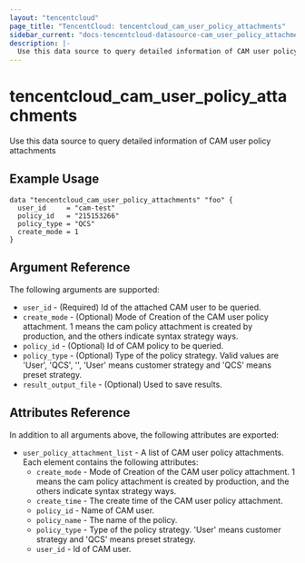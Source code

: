 ```yaml
---
layout: "tencentcloud"
page_title: "TencentCloud: tencentcloud_cam_user_policy_attachments"
sidebar_current: "docs-tencentcloud-datasource-cam_user_policy_attachments"
description: |-
  Use this data source to query detailed information of CAM user policy attachments
---
```


# tencentcloud_cam_user_policy_attachments

Use this data source to query detailed information of CAM user policy attachments

## Example Usage

```hcl
data "tencentcloud_cam_user_policy_attachments" "foo" {
  user_id     = "cam-test"
  policy_id   = "215153266"
  policy_type = "QCS"
  create_mode = 1
}
```

## Argument Reference

The following arguments are supported:

* `user_id` - (Required) Id of the attached CAM user to be queried.
* `create_mode` - (Optional) Mode of Creation of the CAM user policy attachment. 1 means the cam policy attachment is created by production, and the others indicate syntax strategy ways.
* `policy_id` - (Optional) Id of CAM policy to be queried.
* `policy_type` - (Optional) Type of the policy strategy. Valid values are 'User', 'QCS', '', 'User' means customer strategy and 'QCS' means preset strategy.
* `result_output_file` - (Optional) Used to save results.

## Attributes Reference

In addition to all arguments above, the following attributes are exported:

* `user_policy_attachment_list` - A list of CAM user policy attachments. Each element contains the following attributes:
  * `create_mode` - Mode of Creation of the CAM user policy attachment. 1 means the cam policy attachment is created by production, and the others indicate syntax strategy ways.
  * `create_time` - The create time of the CAM user policy attachment.
  * `policy_id` - Name of CAM user.
  * `policy_name` - The name of the policy.
  * `policy_type` - Type of the policy strategy. 'User' means customer strategy and 'QCS' means preset strategy.
  * `user_id` - Id of CAM user.


